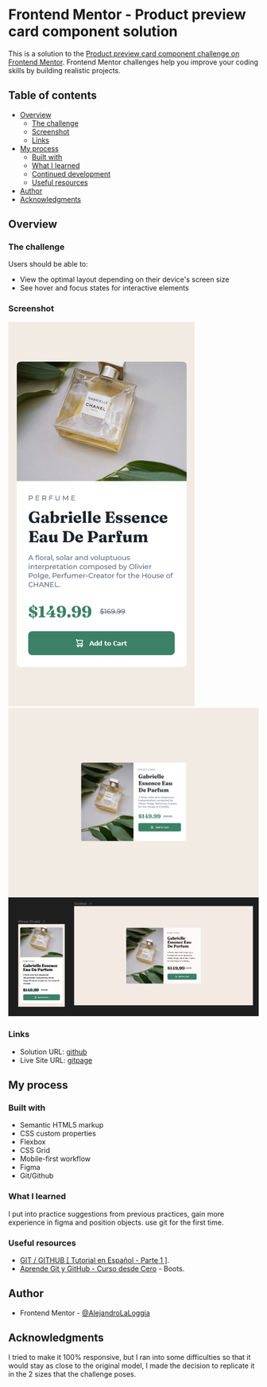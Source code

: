 # Frontend Mentor - Product preview card component solution

This is a solution to the [Product preview card component challenge on Frontend Mentor](https://www.frontendmentor.io/challenges/product-preview-card-component-GO7UmttRfa). Frontend Mentor challenges help you improve your coding skills by building realistic projects. 

## Table of contents

- [Overview](#overview)
  - [The challenge](#the-challenge)
  - [Screenshot](#screenshot)
  - [Links](#links)
- [My process](#my-process)
  - [Built with](#built-with)
  - [What I learned](#what-i-learned)
  - [Continued development](#continued-development)
  - [Useful resources](#useful-resources)
- [Author](#author)
- [Acknowledgments](#acknowledgments)

## Overview

### The challenge

Users should be able to:

- View the optimal layout depending on their device's screen size
- See hover and focus states for interactive elements

### Screenshot

![](./assets/images/Mobile_preview.png)
![](./assets/images/Desktop_preview.png)
![](./assets/images/Figma_preview.png)


### Links

- Solution URL: [github](https://github.com/AlejandroLaLoggia/product-preview-card-component)
- Live Site URL: [gitpage](https://alejandrolaloggia.github.io/product-preview-card-component/)

## My process

### Built with

- Semantic HTML5 markup
- CSS custom properties
- Flexbox
- CSS Grid
- Mobile-first workflow
- Figma
- Git/Github


### What I learned

I put into practice suggestions from previous practices, gain more experience in figma and position objects. use git for the first time.


### Useful resources

- [GIT / GITHUB [ Tutorial en Español - Parte 1 ]](https://www.youtube.com/watch?v=hWglK8nWh60&t=805s). 
- [Aprende Git y GitHub - Curso desde Cero](https://www.youtube.com/watch?v=mBYSUUnMt9M) - Boots.


## Author

- Frontend Mentor - [@AlejandroLaLoggia](https://www.frontendmentor.io/profile/AlejandroLaLoggia)

## Acknowledgments

I tried to make it 100% responsive, but I ran into some difficulties so that it would stay as close to the original model, I made the decision to replicate it in the 2 sizes that the challenge poses.

